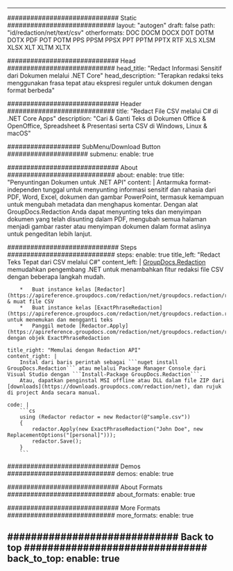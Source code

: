 













---
############################# Static ############################
layout: "autogen"
draft: false
path: "id/redaction/net/text/csv"
otherformats: DOC DOCM DOCX DOT DOTM DOTX PDF POT POTM PPS PPSM PPSX PPT PPTM PPTX RTF XLS XLSM XLSX XLT XLTM XLTX  

############################# Head ############################
head_title: "Redact Informasi Sensitif dari Dokumen melalui .NET Core"
head_description: "Terapkan redaksi teks menggunakan frasa tepat atau ekspresi reguler untuk dokumen dengan format berbeda"

############################# Header ############################
title: "Redact File CSV melalui C# di .NET Core Apps"
description: "Cari & Ganti Teks di Dokumen Office & OpenOffice, Spreadsheet & Presentasi serta CSV di Windows, Linux & macOS"

################### SubMenu/Download Button #####################
submenu:
    enable: true

############################# About ############################
about:
    enable: true
    title: "Penyuntingan Dokumen untuk .NET API"
    content: |
        Antarmuka format-independen tunggal untuk menyunting informasi sensitif dan rahasia dari PDF, Word, Excel, dokumen dan gambar PowerPoint, termasuk kemampuan untuk mengubah metadata dan menghapus komentar. Dengan alat GroupDocs.Redaction Anda dapat menyunting teks dan menyimpan dokumen yang telah disunting dalam PDF, mengubah semua halaman menjadi gambar raster atau menyimpan dokumen dalam format aslinya untuk pengeditan lebih lanjut.

############################# Steps ############################
steps:
    enable: true
    title_left: "Redact Teks Tepat dari CSV melalui C#"
    content_left: |
        [GroupDocs.Redaction](/id/redaction/net/) memudahkan pengembang .NET untuk menambahkan fitur redaksi file CSV dengan beberapa langkah mudah.

        *   Buat instance kelas [Redactor](https://apireference.groupdocs.com/redaction/net/groupdocs.redaction/redactor) & muat file CSV
        *   Buat instance kelas [ExactPhraseRedaction](https://apireference.groupdocs.com/redaction/net/groupdocs.redaction.redactions/exactphraseredaction) untuk menemukan dan mengganti teks
        *   Panggil metode [Redactor.Apply](https://apireference.groupdocs.com/redaction/net/groupdocs.redaction/redactor/methods/apply/index) dengan objek ExactPhraseRedaction
        
    title_right: "Memulai dengan Redaction API"
    content_right: |
        Instal dari baris perintah sebagai ```nuget install GroupDocs.Redaction``` atau melalui Package Manager Console dari Visual Studio dengan ```Install-Package GroupDocs.Redaction```. 
        Atau, dapatkan penginstal MSI offline atau DLL dalam file ZIP dari [downloads](https://downloads.groupdocs.com/redaction/net), dan rujuk di project Anda secara manual.  
        
    code: |
        ```cs
        using (Redactor redactor = new Redactor(@"sample.csv"))
        {
        	redactor.Apply(new ExactPhraseRedaction("John Doe", new ReplacementOptions("[personal]")));
        	redactor.Save();
        }
        ```

############################# Demos ############################
demos:
    enable: true

############################# About Formats ############################
about_formats:
    enable: true

############################# More Formats ############################
more_formats:
    enable: true

############################# Back to top ###############################
back_to_top:
    enable: true
---